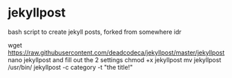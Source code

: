 # jekyllpost
bash script to create jekyll posts, forked from somewhere idr

wget https://raw.githubusercontent.com/deadcodeca/jekyllpost/master/jekyllpost
nano jekyllpost and fill out the 2 settings
chmod +x jekyllpost
mv jekyllpost /usr/bin/
jekyllpost -c category -t "the title!"

